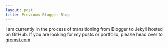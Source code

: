 ```yaml
---
layout: post
title: Previous Blogger Blog
---
```


I am currently in the process of transitioning from Blogger to Jekyll hosted on GitHub. If you are looking for my posts or portfolio, please head over to [gremsi.com](http://gremsi.com)